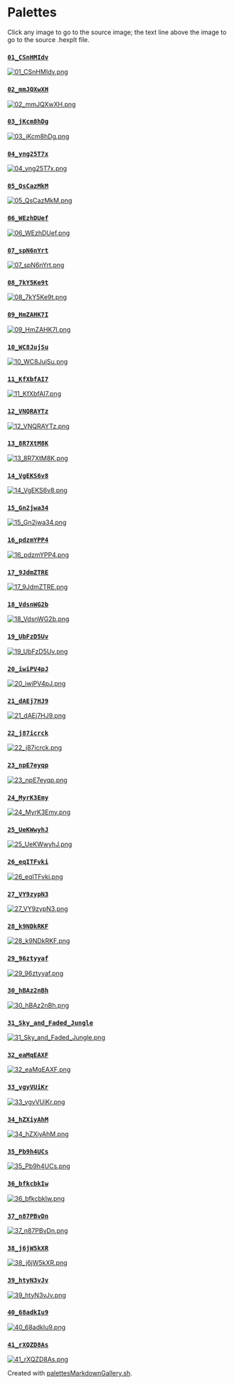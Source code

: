 # Palettes

Click any image to go to the source image; the text line above the image to go to the source .hexplt file.

### [`01_CSnHMIdv`](01_CSnHMIdv.hexplt)

[ ![01_CSnHMIdv.png](01_CSnHMIdv.png) ](01_CSnHMIdv.png)

### [`02_mmJQXwXH`](02_mmJQXwXH.hexplt)

[ ![02_mmJQXwXH.png](02_mmJQXwXH.png) ](02_mmJQXwXH.png)

### [`03_jKcm8hDg`](03_jKcm8hDg.hexplt)

[ ![03_jKcm8hDg.png](03_jKcm8hDg.png) ](03_jKcm8hDg.png)

### [`04_yng25T7x`](04_yng25T7x.hexplt)

[ ![04_yng25T7x.png](04_yng25T7x.png) ](04_yng25T7x.png)

### [`05_QsCazMkM`](05_QsCazMkM.hexplt)

[ ![05_QsCazMkM.png](05_QsCazMkM.png) ](05_QsCazMkM.png)

### [`06_WEzhDUef`](06_WEzhDUef.hexplt)

[ ![06_WEzhDUef.png](06_WEzhDUef.png) ](06_WEzhDUef.png)

### [`07_spN6nYrt`](07_spN6nYrt.hexplt)

[ ![07_spN6nYrt.png](07_spN6nYrt.png) ](07_spN6nYrt.png)

### [`08_7kY5Ke9t`](08_7kY5Ke9t.hexplt)

[ ![08_7kY5Ke9t.png](08_7kY5Ke9t.png) ](08_7kY5Ke9t.png)

### [`09_HmZAHK7I`](09_HmZAHK7I.hexplt)

[ ![09_HmZAHK7I.png](09_HmZAHK7I.png) ](09_HmZAHK7I.png)

### [`10_WC8JujSu`](10_WC8JujSu.hexplt)

[ ![10_WC8JujSu.png](10_WC8JujSu.png) ](10_WC8JujSu.png)

### [`11_KfXbfAI7`](11_KfXbfAI7.hexplt)

[ ![11_KfXbfAI7.png](11_KfXbfAI7.png) ](11_KfXbfAI7.png)

### [`12_VNQRAYTz`](12_VNQRAYTz.hexplt)

[ ![12_VNQRAYTz.png](12_VNQRAYTz.png) ](12_VNQRAYTz.png)

### [`13_8R7XtM8K`](13_8R7XtM8K.hexplt)

[ ![13_8R7XtM8K.png](13_8R7XtM8K.png) ](13_8R7XtM8K.png)

### [`14_VgEKS6v8`](14_VgEKS6v8.hexplt)

[ ![14_VgEKS6v8.png](14_VgEKS6v8.png) ](14_VgEKS6v8.png)

### [`15_Gn2jwa34`](15_Gn2jwa34.hexplt)

[ ![15_Gn2jwa34.png](15_Gn2jwa34.png) ](15_Gn2jwa34.png)

### [`16_pdzmYPP4`](16_pdzmYPP4.hexplt)

[ ![16_pdzmYPP4.png](16_pdzmYPP4.png) ](16_pdzmYPP4.png)

### [`17_9JdmZTRE`](17_9JdmZTRE.hexplt)

[ ![17_9JdmZTRE.png](17_9JdmZTRE.png) ](17_9JdmZTRE.png)

### [`18_VdsnWG2b`](18_VdsnWG2b.hexplt)

[ ![18_VdsnWG2b.png](18_VdsnWG2b.png) ](18_VdsnWG2b.png)

### [`19_UbFzD5Uv`](19_UbFzD5Uv.hexplt)

[ ![19_UbFzD5Uv.png](19_UbFzD5Uv.png) ](19_UbFzD5Uv.png)

### [`20_iwiPV4pJ`](20_iwiPV4pJ.hexplt)

[ ![20_iwiPV4pJ.png](20_iwiPV4pJ.png) ](20_iwiPV4pJ.png)

### [`21_dAEj7HJ9`](21_dAEj7HJ9.hexplt)

[ ![21_dAEj7HJ9.png](21_dAEj7HJ9.png) ](21_dAEj7HJ9.png)

### [`22_j87icrck`](22_j87icrck.hexplt)

[ ![22_j87icrck.png](22_j87icrck.png) ](22_j87icrck.png)

### [`23_npE7eyqp`](23_npE7eyqp.hexplt)

[ ![23_npE7eyqp.png](23_npE7eyqp.png) ](23_npE7eyqp.png)

### [`24_MyrK3Emy`](24_MyrK3Emy.hexplt)

[ ![24_MyrK3Emy.png](24_MyrK3Emy.png) ](24_MyrK3Emy.png)

### [`25_UeKWwyhJ`](25_UeKWwyhJ.hexplt)

[ ![25_UeKWwyhJ.png](25_UeKWwyhJ.png) ](25_UeKWwyhJ.png)

### [`26_eqITFvki`](26_eqITFvki.hexplt)

[ ![26_eqITFvki.png](26_eqITFvki.png) ](26_eqITFvki.png)

### [`27_VY9zypN3`](27_VY9zypN3.hexplt)

[ ![27_VY9zypN3.png](27_VY9zypN3.png) ](27_VY9zypN3.png)

### [`28_k9NDkRKF`](28_k9NDkRKF.hexplt)

[ ![28_k9NDkRKF.png](28_k9NDkRKF.png) ](28_k9NDkRKF.png)

### [`29_96ztyyaf`](29_96ztyyaf.hexplt)

[ ![29_96ztyyaf.png](29_96ztyyaf.png) ](29_96ztyyaf.png)

### [`30_hBAz2nBh`](30_hBAz2nBh.hexplt)

[ ![30_hBAz2nBh.png](30_hBAz2nBh.png) ](30_hBAz2nBh.png)

### [`31_Sky_and_Faded_Jungle`](31_Sky_and_Faded_Jungle.hexplt)

[ ![31_Sky_and_Faded_Jungle.png](31_Sky_and_Faded_Jungle.png) ](31_Sky_and_Faded_Jungle.png)

### [`32_eaMqEAXF`](32_eaMqEAXF.hexplt)

[ ![32_eaMqEAXF.png](32_eaMqEAXF.png) ](32_eaMqEAXF.png)

### [`33_vgyVUiKr`](33_vgyVUiKr.hexplt)

[ ![33_vgyVUiKr.png](33_vgyVUiKr.png) ](33_vgyVUiKr.png)

### [`34_hZXiyAhM`](34_hZXiyAhM.hexplt)

[ ![34_hZXiyAhM.png](34_hZXiyAhM.png) ](34_hZXiyAhM.png)

### [`35_Pb9h4UCs`](35_Pb9h4UCs.hexplt)

[ ![35_Pb9h4UCs.png](35_Pb9h4UCs.png) ](35_Pb9h4UCs.png)

### [`36_bfkcbkIw`](36_bfkcbkIw.hexplt)

[ ![36_bfkcbkIw.png](36_bfkcbkIw.png) ](36_bfkcbkIw.png)

### [`37_n87PBvDn`](37_n87PBvDn.hexplt)

[ ![37_n87PBvDn.png](37_n87PBvDn.png) ](37_n87PBvDn.png)

### [`38_j6jW5kXR`](38_j6jW5kXR.hexplt)

[ ![38_j6jW5kXR.png](38_j6jW5kXR.png) ](38_j6jW5kXR.png)

### [`39_htyN3vJv`](39_htyN3vJv.hexplt)

[ ![39_htyN3vJv.png](39_htyN3vJv.png) ](39_htyN3vJv.png)

### [`40_68adkIu9`](40_68adkIu9.hexplt)

[ ![40_68adkIu9.png](40_68adkIu9.png) ](40_68adkIu9.png)

### [`41_rXQZD8As`](41_rXQZD8As.hexplt)

[ ![41_rXQZD8As.png](41_rXQZD8As.png) ](41_rXQZD8As.png)

Created with [palettesMarkdownGallery.sh](https://github.com/earthbound19/_ebDev/blob/master/scripts/imgAndVideo/palettesMarkdownGallery.sh).